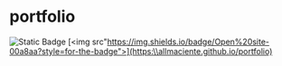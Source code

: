 # portfolio
 ![Static Badge](https://img.shields.io/badge/development-in%20tests-00a8aa?style=for-the-badge)
[<img src"https://img.shields.io/badge/Open%20site-00a8aa?style=for-the-badge">](https:\\allmaciente.github.io/portfolio)
